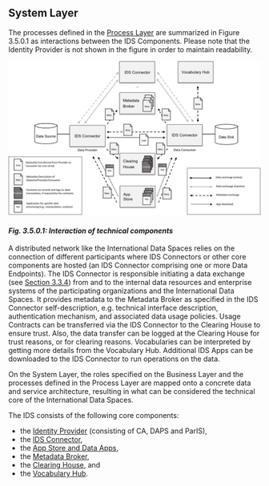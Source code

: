 ## System Layer ##

The processes defined in the [Process Layer](../3_3_Process_Layer) are summarized in Figure 3.5.0.1 as interactions between the IDS Components. Please note that the Identity Provider is not shown in the figure in order to maintain readability.

![Interaction of technical components](./media/3.5.0.1_interaction_between_technical_components.png)
#### _Fig. 3.5.0.1: Interaction of technical components_

A distributed network like the International Data Spaces relies on the connection of different participants where IDS Connectors or other core components are hosted (an IDS Connector comprising one or more Data Endpoints). The IDS Connector is responsible initiating a data exchange (see [Section 3.3.4](../../3_3_Process_Layer/3_3_4_Exchanging_Data.md)) from and to the internal data resources and enterprise systems of the participating organizations and the International Data Spaces. It provides metadata to the Metadata Broker as specified in the IDS Connector self-description, e.g. technical interface description, authentication mechanism, and associated data usage policies. Usage Contracts can be transferred via the IDS Connector to the Clearing House to ensure trust. Also, the data transfer can be logged at the Clearing House for trust reasons, or for clearing reasons. Vocabularies can be interpreted by getting more details from the Vocabulary Hub. Additional IDS Apps can be downloaded to the IDS Connector to run operations on the data.

On the System Layer, the roles specified on the Business Layer and the processes defined in the Process Layer are mapped onto a concrete data and service architecture, resulting in what can be considered the technical core of the International Data Spaces.

The IDS consists of the following core components:
- the [Identity Provider](./3_5_1_Identity_Provider.md) (consisting of CA, DAPS and ParIS),
- the [IDS Connector](./3_5_2_Connector.md),
- the [App Store and Data Apps](./3_5_3_App_Store_and_Data_Apps.md),
- the [Metadata Broker](./3_5_4_Metadata_Broker.md),
- the [Clearing House](./3_5_5_Clearing_House.md), and
- the [Vocabulary Hub](./3_5_6_Vocabulary_Hub.md).
